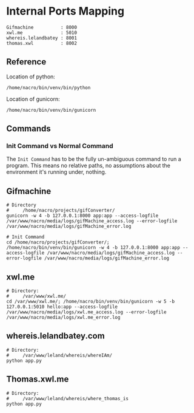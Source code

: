 Internal Ports Mapping
======================


	Gifmachine          : 8000
	xwl.me              : 5010
	whereis.lelandbatey : 8001
	thomas.xwl          : 8002


## Reference

Location of python:
	
	/home/nacro/bin/venv/bin/python

Location of gunicorn:

	/home/nacro/bin/venv/bin/gunicorn


Commands
--------

### Init Command vs Normal Command

The `Init Command` has to be the fully un-ambiguous command to run a program. This means no relative paths, no assumptions about the environment it's running under, nothing.



## Gifmachine


	# Directory
	#     /home/nacro/projects/gifConverter/
	gunicorn -w 4 -b 127.0.0.1:8000 app:app --access-logfile /var/www/nacro/media/logs/gifMachine_access.log --error-logfile /var/www/nacro/media/logs/gifMachine_error.log

	# Init Command
	cd /home/nacro/projects/gifConverter/; /home/nacro/bin/venv/bin/gunicorn -w 4 -b 127.0.0.1:8000 app:app --access-logfile /var/www/nacro/media/logs/gifMachine_access.log --error-logfile /var/www/nacro/media/logs/gifMachine_error.log


## xwl.me


	# Directory:
	#     /var/www/xwl.me/
	cd /var/www/xwl.me/; /home/nacro/bin/venv/bin/gunicorn -w 5 -b 127.0.0.1:5010 hello:app --access-logfile /var/www/nacro/media/logs/xwl.me_access.log --error-logfile /var/www/nacro/media/logs/xwl.me_error.log



## whereis.lelandbatey.com


	# Directory:
	#     /var/www/leland/whereis/whereIAm/
	python app.py



## Thomas.xwl.me


	# Directory:
	#     /var/www/leland/whereis/where_thomas_is
	python app.py




